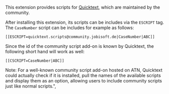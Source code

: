 This extension provides scripts for [Quicktext](https://addons.thunderbird.net/addon/quicktext/), which are maintained by the community.

After installing this extension, its scripts can be includes via the `ESCRIPT` tag. The `CaseNumber` script can be includes for example as follows:

```
[[ESCRIPT=quicktext.scripts@community.jobisoft.de|CaseNumber|ABC]]
```

Since the id of the community script add-on is known by Quicktext, the following short hand will work as well:

```
[[CSCRIPT=CaseNumber|ABC]]
```

Note: For a well-known community script add-on hosted on ATN, Quicktext could actually check if it is installed, pull the names of the available scripts and display them as an option, allowing users to include community scripts just like normal scripts.",
